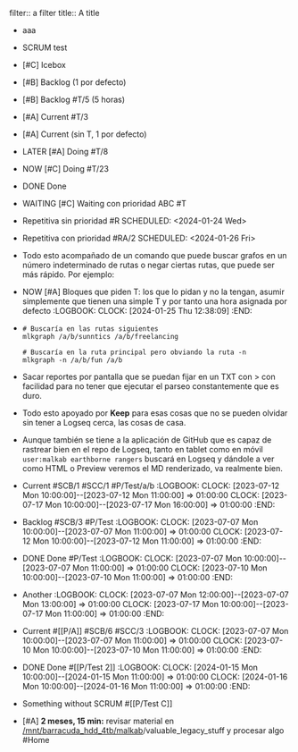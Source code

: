filter:: a filter
title:: A title
- aaa

- SCRUM test

- [#C] Icebox

- [#B] Backlog (1 por defecto)

- [#B] Backlog #T/5 (5 horas)

- [#A] Current #T/3

- [#A] Current (sin T, 1 por defecto)

- LATER [#A] Doing #T/8

- NOW [#C] Doing #T/23

- DONE Done

- WAITING [#C] Waiting con prioridad ABC #T

- Repetitiva sin prioridad #R
  SCHEDULED: <2024-01-24 Wed>

- Repetitiva con prioridad #RA/2
  SCHEDULED: <2024-01-26 Fri>

- Todo esto acompañado de un comando que puede buscar grafos en un número indeterminado de rutas o negar ciertas rutas, que puede ser más rápido. Por ejemplo:

- NOW [#A] Bloques que piden T: los que lo pidan y no la tengan, asumir simplemente que tienen una simple T y por tanto una hora asignada por defecto
  :LOGBOOK:
  CLOCK: [2024-01-25 Thu 12:38:09]
  :END:

- ```shell
  # Buscaría en las rutas siguientes
  mlkgraph /a/b/sunntics /a/b/freelancing

  # Buscaría en la ruta principal pero obviando la ruta -n
  mlkgraph -n /a/b/fun /a/b
  ```
- Sacar reportes por pantalla que se puedan fijar en un TXT con > con facilidad para no tener que ejecutar el parseo constantemente que es duro.
- Todo esto apoyado por **Keep** para esas cosas que no se pueden olvidar sin tener a Logseq cerca, las cosas de casa.
- Aunque también se tiene a la aplicación de GitHub que es capaz de rastrear bien en el repo de Logseq, tanto en tablet como en móvil `user:malkab earthborne rangers` buscará en Logseq y dándole a ver como HTML o Preview veremos el MD renderizado, va realmente bien.

- Current #SCB/1 #SCC/1 #P/Test/a/b
  :LOGBOOK:
  CLOCK: [2023-07-12 Mon 10:00:00]--[2023-07-12 Mon 11:00:00] =>  01:00:00
  CLOCK: [2023-07-17 Mon 10:00:00]--[2023-07-17 Mon 16:00:00] =>  01:00:00
  :END:

- Backlog #SCB/3 #P/Test
  :LOGBOOK:
  CLOCK: [2023-07-07 Mon 10:00:00]--[2023-07-07 Mon 11:00:00] =>  01:00:00
  CLOCK: [2023-07-12 Mon 10:00:00]--[2023-07-12 Mon 11:00:00] =>  01:00:00
  :END:

- DONE Done #P/Test
  :LOGBOOK:
  CLOCK: [2023-07-07 Mon 10:00:00]--[2023-07-07 Mon 11:00:00] =>  01:00:00
  CLOCK: [2023-07-10 Mon 10:00:00]--[2023-07-10 Mon 11:00:00] =>  01:00:00
  :END:

- Another
  :LOGBOOK:
  CLOCK: [2023-07-07 Mon 12:00:00]--[2023-07-07 Mon 13:00:00] =>  01:00:00
  CLOCK: [2023-07-17 Mon 10:00:00]--[2023-07-17 Mon 11:00:00] =>  01:00:00
  :END:

- Current #[[P/A]] #SCB/6 #SCC/3
  :LOGBOOK:
  CLOCK: [2023-07-07 Mon 10:00:00]--[2023-07-07 Mon 11:00:00] =>  01:00:00
  CLOCK: [2023-07-10 Mon 10:00:00]--[2023-07-10 Mon 11:00:00] =>  01:00:00
  :END:

- DONE Done #[[P/Test 2]]
  :LOGBOOK:
  CLOCK: [2024-01-15 Mon 10:00:00]--[2024-01-15 Mon 11:00:00] =>  01:00:00
  CLOCK: [2024-01-16 Mon 10:00:00]--[2024-01-16 Mon 11:00:00] =>  01:00:00
  :END:

- Something without SCRUM #[[P/Test C]]

- [#A] **2 meses, 15 min:** revisar material en [/mnt/barracuda_hdd_4tb/malkab](file:///mnt/barracuda_hdd_4tb/malkab)/valuable_legacy_stuff y procesar algo #Home